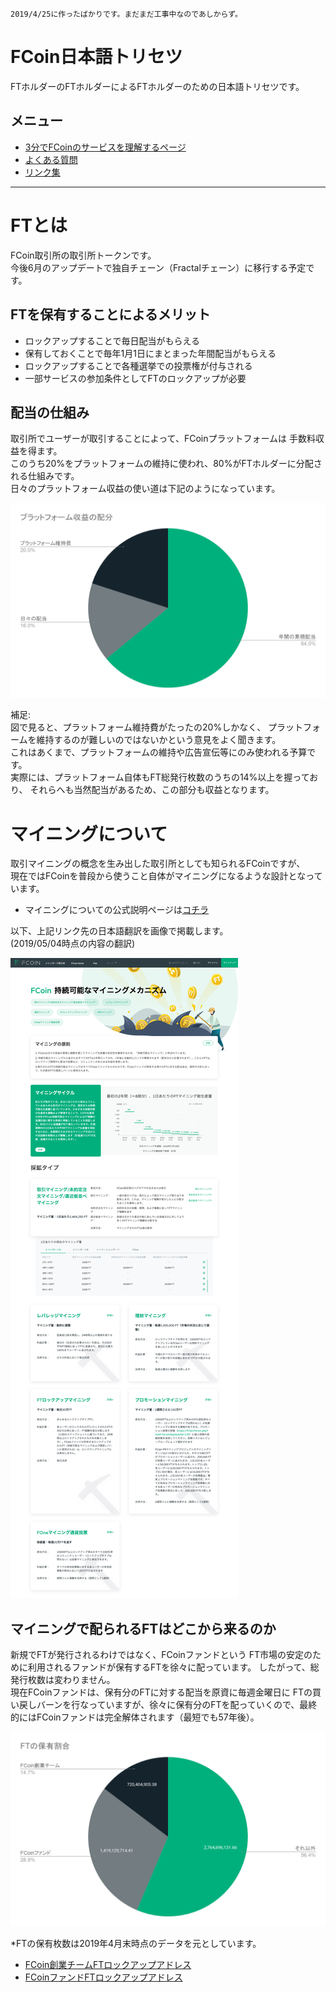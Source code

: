 ```
2019/4/25に作ったばかりです。まだまだ工事中なのであしからず。
```

# FCoin日本語トリセツ

FTホルダーのFTホルダーによるFTホルダーのための日本語トリセツです。

## メニュー

- [3分でFCoinのサービスを理解するページ](./3minutes-fcoin.html)
- [よくある質問](./faq.html)
- [リンク集](./link.html)

---

# FTとは

FCoin取引所の取引所トークンです。  
今後6月のアップデートで独自チェーン（Fractalチェーン）に移行する予定です。

## FTを保有することによるメリット

- ロックアップすることで毎日配当がもらえる
- 保有しておくことで毎年1月1日にまとまった年間配当がもらえる
- ロックアップすることで各種選挙での投票権が付与される
- 一部サービスの参加条件としてFTのロックアップが必要

## 配当の仕組み

取引所でユーザーが取引することによって、FCoinプラットフォームは
手数料収益を得ます。  
このうち20%をプラットフォームの維持に使われ、80%がFTホルダーに分配される仕組みです。  
日々のプラットフォーム収益の使い道は下記のようになっています。

![収益分配比率](./images/revenue-share-ratio.png)

補足:  
図で見ると、プラットフォーム維持費がたったの20%しかなく、
プラットフォームを維持するのが難しいのではないかという意見をよく聞きます。  
これはあくまで、プラットフォームの維持や広告宣伝等にのみ使われる予算です。  
実際には、プラットフォーム自体もFT総発行枚数のうちの14%以上を握っており、
それらへも当然配当があるため、この部分も収益となります。  


# マイニングについて

取引マイニングの概念を生み出した取引所としても知られるFCoinですが、  
現在ではFCoinを普段から使うこと自体がマイニングになるような設計となっています。

- マイニングについての公式説明ページは[コチラ](https://www.fcoin.com/mining) 

以下、上記リンク先の日本語翻訳を画像で掲載します。  
(2019/05/04時点の内容の翻訳)

![マイニングについて](./images/about-mining.png)

    
## マイニングで配られるFTはどこから来るのか

新規でFTが発行されるわけではなく、FCoinファンドという
FT市場の安定のために利用されるファンドが保有するFTを徐々に配っています。
したがって、総発行枚数は変わりません。  
現在FCoinファンドは、保有分のFTに対する配当を原資に毎週金曜日に
FTの買い戻しバーンを行なっていますが、徐々に保有分のFTを配っていくので、最終的にはFCoinファンドは完全解体されます（最短でも57年後）。

![FTの保有割合](./images/ft-share.png)

*FTの保有枚数は2019年4月末時点のデータを元としています。
 - [FCoin創業チームFTロックアップアドレス](https://etherscan.io/token/0xd37532d304214d588aeeac4c365e8f1d72e2304a?a=0xa51b6001e00879ca95a0f5e77e3e49469c920a7e)
 - [FCoinファンドFTロックアップアドレス](https://etherscan.io/token/0xd37532d304214d588aeeac4c365e8f1d72e2304a?a=0xf6b64d970a9d6c2771bc79a34133d9f4b93990c0)
